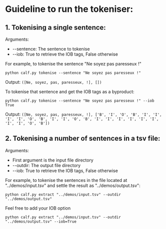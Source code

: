 #  Guideline to run the tokeniser:
## 1. Tokenising a single sentence:
Arguments:
<ul>
<li>--sentence: The sentence to tokenise</li>
<li>--iob: True to retrieve the IOB tags, False otherwise</li>
</ul>
For example, to tokenise the sentence "Ne soyez pas paresseux !"

`python calf.py tokenise --sentence "Ne soyez pas paresseux !"`

Output: `([Ne, soyez, pas, paresseux, !], [])`

To tokenise that sentence and get the IOB tags as a byproduct:

`python calf.py tokenise --sentence "Ne soyez pas paresseux !" --iob True`

Output: `([Ne, soyez, pas, paresseux, !], ['B', 'I', 'O', 'B', 'I', 'I', 'I', 'I', 'O', 'B', 'I', 'I', 'O', 'B', 'I', 'I', 'I', 'I', 'I', 'I', 'I', 'I', 'O', 'B'])`

## 2. Tokenising a number of sentences in a tsv file:
Arguments:
<ul>
<li>First argument is the input file directory</li>
<li>--outdir: The output file directory</li>
<li>--iob: True to retrieve the IOB tags, False otherwise</li>
</ul>
For example, to tokenise the sentences in the file located at "../demos/input.tsv" and settle the result as "../demos/output.tsv":

`python calf.py extract "../demos/input.tsv" --outdir "../demos/output.tsv"`

Feel free to add your IOB option

`python calf.py extract "../demos/input.tsv" --outdir "../demos/output.tsv" --iob=True`